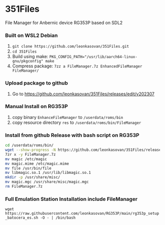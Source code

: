 # 351Files
File Manager for Anbernic device RG353P based on SDL2

### Built on WSL2 Debian
1. `git clone https://github.com/leonkasovan/351Files.git`  
2. `cd 351Files`  
3. Build using make: `PKG_CONFIG_PATH="/usr/lib/aarch64-linux-gnu/pkgconfig" make`  
4. Compress package: `7zz a FileManager.7z EnhancedFileManager FileManager/`  

### Upload package to github  
1. Go to https://github.com/leonkasovan/351Files/releases/edit/v202307  

### Manual Install on RG353P  
1. copy binary `EnhanceFileManager` to `/userdata/roms/bin`  
2. copy resource directory `res`  to `/userdata/roms/bin/FileManager`

### Install from github Release with bash script on RG353P
```bash
cd /userdata/roms/bin/
wget --show-progress -N https://github.com/leonkasovan/351Files/releases/download/v202307/FileManager.7z
7zr x -y FileManager.7z
mv magic /etc/magic
mv magic.mime /etc/magic.mime
mv file /usr/bin/file
mv libmagic.so.1 /usr/lib/libmagic.so.1
mkdir -p /usr/share/misc/
mv magic.mgc /usr/share/misc/magic.mgc
rm FileManager.7z
```

### Full Emulation Station Installation include FileManager
`wget https://raw.githubusercontent.com/leonkasovan/RG353P/main/rg353p_setup_batocera_es.sh -O - | /bin/bash`  
